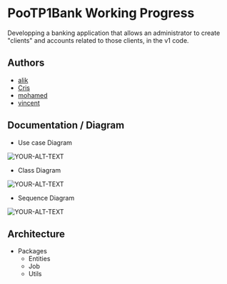
# PooTP1Bank Working Progress
Developping a banking application that allows an administrator to create "clients" and accounts related to those clients, in the v1 code.


## Authors

- [alik](https://github.com/alikozmanov)
- [Cris](https://github.com/CrissS-art)
- [mohamed](https://github.com/mohamed25100)
- [vincent](https://github.com/FMSVincent)




## Documentation / Diagram

- Use case Diagram
<picture>
 <source media="(prefers-color-scheme: dark)" srcset="https://i.postimg.cc/rsVJ5tyJ/diagram-Bank.png">
 <source media="(prefers-color-scheme: light)" srcset="https://i.postimg.cc/rsVJ5tyJ/diagram-Bank.png">
 <img alt="YOUR-ALT-TEXT" src="YOUR-DEFAULT-IMAGE">
</picture>

- Class Diagram 
 <picture>
 <source media="(prefers-color-scheme: dark)" srcset="https://i.postimg.cc/d0yqJQNM/diagram-class.png">
 <source media="(prefers-color-scheme: light)" srcset="https://i.postimg.cc/d0yqJQNM/diagram-class.png">
 <img alt="YOUR-ALT-TEXT" src="YOUR-DEFAULT-IMAGE">
</picture>

- Sequence Diagram
<picture>
 <source media="(prefers-color-scheme: dark)" srcset="https://i.postimg.cc/2j9SZbw8/Diagramme-de-s-quence-drawio.png">
 <source media="(prefers-color-scheme: light)" srcset="https://i.postimg.cc/2j9SZbw8/Diagramme-de-s-quence-drawio.png">
 <img alt="YOUR-ALT-TEXT" src="YOUR-DEFAULT-IMAGE">
</picture>

## Architecture

- Packages
    - Entities
    - Job
    - Utils
